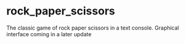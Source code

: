 # rock_paper_scissors
The classic game of rock paper scissors in a text console. Graphical interface coming in a later update
